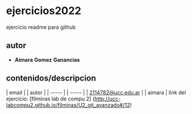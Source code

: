 # ejercicios2022
ejercicio readme para github
## autor
* **Aimara** **Gomez** **Ganancias**

## contenidos/descripcion 
| email | | autor |
| ----- | | ----- |
| 2114782@ucc.edu.ar | | aimara |
link del ejercicio: [filminas lab de compu 2] (http://ucc-labcompu2.github.io/filminas/U2_git_avanzado#/12)
